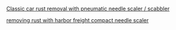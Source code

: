 [Classic car rust removal with pneumatic needle scaler / scabbler](https://youtu.be/y-Kbr4Wl50c)

[removing rust with harbor freight compact needle scaler](https://youtu.be/GKJmI7R9DgM)
